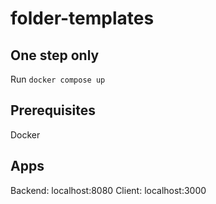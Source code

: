 # folder-templates

## One step only

Run `docker compose up`

## Prerequisites

Docker

## Apps

Backend: localhost:8080
Client: localhost:3000
